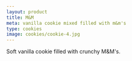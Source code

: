 ```yaml
---
layout: product
title: M&M 
meta: vanilla cookie mixed filled with m&m's
type: cookies
image: cookies/cookie-4.jpg
---
```


Soft vanilla cookie filled with crunchy M&M's. 